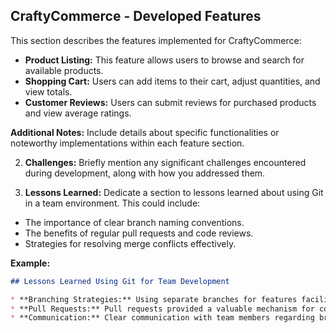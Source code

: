 ## CraftyCommerce - Developed Features

This section describes the features implemented for CraftyCommerce:

* **Product Listing:** This feature allows users to browse and search for available products.
* **Shopping Cart:** Users can add items to their cart, adjust quantities, and view totals.
* **Customer Reviews:** Users can submit reviews for purchased products and view average ratings.

**Additional Notes:** Include details about specific functionalities or noteworthy implementations within each feature section.

2. **Challenges:** Briefly mention any significant challenges encountered during development, along with how you addressed them.

3. **Lessons Learned:** Dedicate a section to lessons learned about using Git in a team environment. This could include:

* The importance of clear branch naming conventions.
* The benefits of regular pull requests and code reviews.
* Strategies for resolving merge conflicts effectively.

**Example:**

```markdown
## Lessons Learned Using Git for Team Development

* **Branching Strategies:** Using separate branches for features facilitated isolated development and easier merging.
* **Pull Requests:** Pull requests provided a valuable mechanism for code review and collaborative improvement.
* **Communication:** Clear communication with team members regarding branch status and planned merges was essential for streamlined collaboration.
